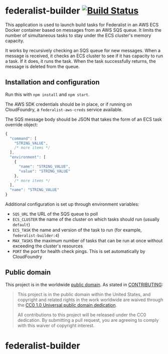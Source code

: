 # federalist-builder [![Build Status](https://travis-ci.org/18F/federalist-builder.svg?branch=master)](https://travis-ci.org/18F/federalist-builder)

This application is used to launch build tasks for Federalist in an AWS ECS Docker container based on messages from an AWS SQS queue. It limits the number of simultaneous tasks to stay under the ECS cluster's memory capacity.

It works by recursively checking an SQS queue for new messages. When a message is received, it checks an ECS cluster to see if it has capacity to run a task. If it does, it runs the task. When the task successfully returns, the message is deleted from the queue.

## Installation and configuration

Run this with `npm install` and `npm start`.

The AWS SDK credentials should be in place, or if running on CloudFoundry, a `federalist-aws-creds` service available.

The SQS message body should be JSON that takes the form of an ECS task override object:

```js
{
  "command": [
    "STRING_VALUE",
    /* more items */
  ],
  "environment": [
    {
      "name": "STRING_VALUE",
      "value": "STRING_VALUE"
    },
    /* more items */
  ],
  "name": "STRING_VALUE"
}
```

Additional configuration is set up through environment variables:

- `SQS_URL` the URL of the SQS queue to poll
- `ECS_CLUSTER` the name of the cluster on which tasks should run (usually `default`)
- `ECS_TASK` the name and version of the task to run (for example, `federalist-builder:4`)
- `MAX_TASKS` the maximum number of tasks that can be run at once without exceeding the cluster's resources
- `PORT` the port for health check pings. This is set automatically by CloudFoundry

## Public domain

This project is in the worldwide [public domain](LICENSE.md). As stated in [CONTRIBUTING](CONTRIBUTING.md):

> This project is in the public domain within the United States, and copyright and related rights in the work worldwide are waived through the [CC0 1.0 Universal public domain dedication](https://creativecommons.org/publicdomain/zero/1.0/).
>
> All contributions to this project will be released under the CC0 dedication. By submitting a pull request, you are agreeing to comply with this waiver of copyright interest.
# federalist-builder
